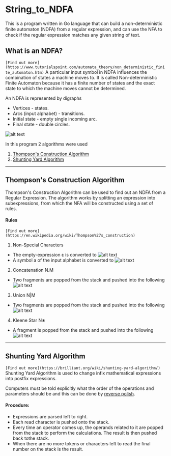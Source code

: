 # String_to_NDFA
This is a program written in Go language that can build a non-deterministic ﬁnite automaton (NDFA) from a regular expression, and can use the NFA to check if the regular expression matches any given string of text. 

## What is an NDFA?
```[Find out more](https://www.tutorialspoint.com/automata_theory/non_deterministic_finite_automaton.htm)```
A particular input symbol in NDFA influences the combination of states a machine moves to. It is called Non-deterministic Finite Automaton because it has a finite number of states and the exact state to which the machine moves cannot be determined.

An NDFA is represented by digraphs 

* Vertices              - states.
* Arcs (input alphabet) - transitions.
* Initial state         - empty single incoming arc.
* Final state           - double circles.

![alt text](http://d3e8mc9t3dqxs7.cloudfront.net/wp-content/uploads/sites/11/2016/03/DFA-example.jpg)

In this program 2 algorithms were used
1. [Thompson's Construction Algorithm](#thompson's-construction-algorithm)
2. [Shunting Yard Algorithm](#shunting-yard-algorithm)


***


## Thompson's Construction Algorithm
Thompson's Construction Algorithm can be used to find out an NDFA from a Regular Expression. The algorithm works by splitting an expression into subexpressions, from which the NFA will be constructed using a set of rules.

#### Rules
```[Find out more](https://en.wikipedia.org/wiki/Thompson%27s_construction)```
1. Non-Special Characters
* The empty-expression ε is converted to
![alt text](https://upload.wikimedia.org/wikipedia/commons/thumb/7/7e/Thompson-epsilon.svg/417px-Thompson-epsilon.svg.png)
* A symbol a of the input alphabet is converted to
![alt text](https://upload.wikimedia.org/wikipedia/commons/thumb/9/93/Thompson-a-symbol.svg/417px-Thompson-a-symbol.svg.png)

2. Concatenation N.M
* Two fragments are popped from the stack and pushed into the following
![alt text](https://upload.wikimedia.org/wikipedia/commons/thumb/5/55/Thompson-concat.svg/597px-Thompson-concat.svg.png)

3. Union N|M
* Two fragments are popped from the stack and pushed into the following
![alt text](https://upload.wikimedia.org/wikipedia/commons/thumb/2/25/Thompson-or.svg/680px-Thompson-or.svg.png)

4. Kleene Star N∗
* A fragment is popped from the stack and pushed into the following
![alt text](https://upload.wikimedia.org/wikipedia/commons/thumb/8/8e/Thompson-kleene-star.svg/755px-Thompson-kleene-star.svg.png)


***


## Shunting Yard Algorithm
```[Find out more](https://brilliant.org/wiki/shunting-yard-algorithm/)```
Shunting Yard Algorithm is used to change infix mathematical expressions into postfix expressions. 

Computers must be told explicitly what the order of the operations and parameters should be and this can be done by [reverse polish](http://www-stone.ch.cam.ac.uk/documentation/rrf/rpn.html).

#### Procedure:
* Expressions are parsed left to right.
* Each read character is pushed onto the stack.
* Every time an operator comes up, the operands related to it are popped from the stack to perform the calculations. The result is then pushed back tothe stack.
* When there are no more tokens or characters left to read the final number on the stack is the result.
